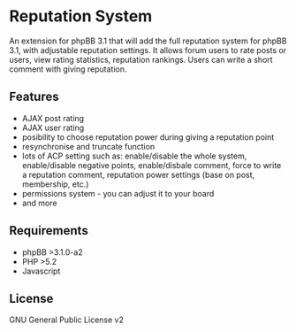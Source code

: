 Reputation System
=================

An extension for phpBB 3.1 that will add the full reputation system for phpBB 3.1, with adjustable reputation settings. It allows forum users to rate posts or users, view rating statistics, reputation rankings. Users can write a short comment with giving reputation.

Features
--------
* AJAX post rating
* AJAX user rating
* posibility to choose reputation power during giving a reputation point
* resynchronise and truncate function
* lots of ACP setting such as: enable/disable the whole system, enable/disable negative points, enable/disbale comment, force to write a reputation comment, reputation power settings (base on post, membership, etc.)
* permissions system - you can adjust it to your board
* and more

Requirements
------------
* phpBB >3.1.0-a2
* PHP >5.2
* Javascript

License
-------
GNU General Public License v2